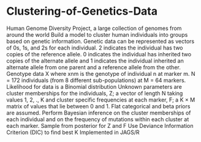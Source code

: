 # Clustering-of-Genetics-Data
Human Genome Diversity Project, a large collection of genomes from around the world  Build a model to cluster human individuals into groups based on genetic information. Genetic data can be represented as vectors of 0s, 1s, and 2s for each individual. 2 indicates the individual has two copies of the reference allele. 0 indicates the individual has inherited two copies of the alternate allele and 1 indicates the individual inherited an alternate allele from one parent and a reference allele from the other.  Genotype data X where xnm is the genotype of individual n at marker m. N = 172 individuals (from 8 different sub-populations) at M = 64 markers.  Likelihood for data is a Binomial distribution Unknown parameters are cluster memberships for the individuals, Z; a vector of length N taking values 1, 2, ., K and cluster specific frequencies at each marker, F; a K × M matrix of values that lie between 0 and 1. Flat categorical and beta priors are assumed. Perform Bayesian inference on the cluster memberships of each individual and on the frequency of mutations within each cluster at each marker. Sample from posterior for Z and F Use Deviance Information Criterion (DIC) to find best K Implemented in JAGS/R
